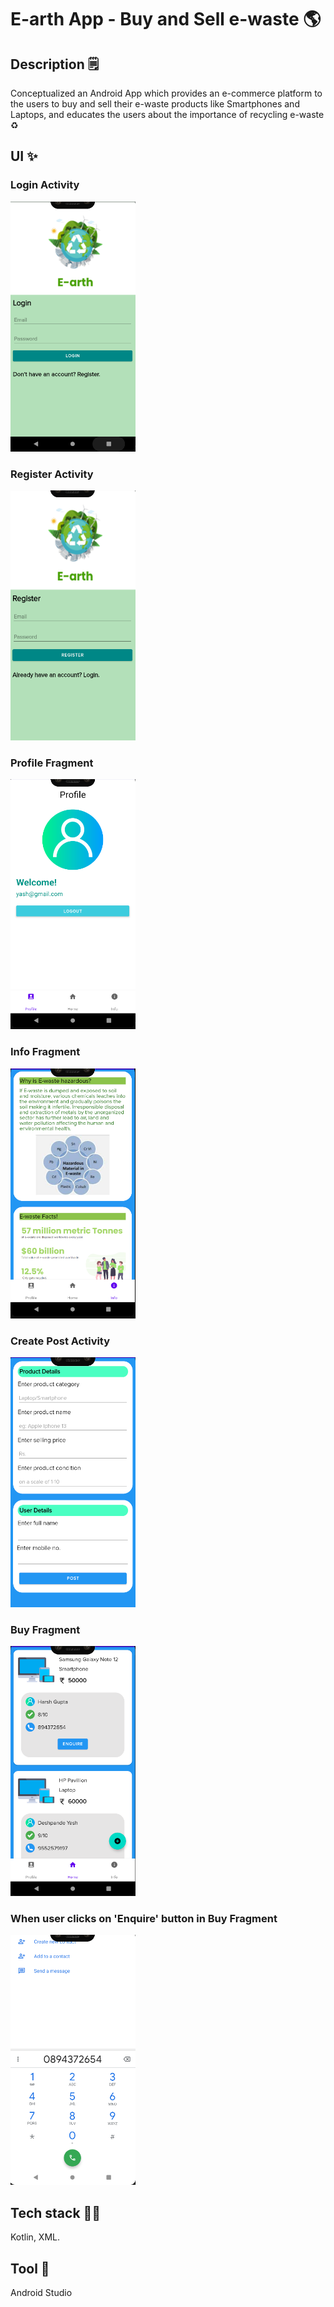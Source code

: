 # E-arth App - Buy and Sell e-waste 🌎

## Description 🗒️
Conceptualized an Android App which provides an e-commerce platform to the users to buy and sell their e-waste products like Smartphones and Laptops, 
and educates the users about the importance of recycling e-waste ♻️

## UI ✨

### Login Activity
<img src="earth-login.png" width="200" height="400">

### Register Activity
<img src="earth-register.png" width="200" height="400">

### Profile Fragment
<img src="earth-profile.png" width="200" height="400">

### Info Fragment
<img src="earth-info.png" width="200" height="400">

### Create Post Activity
<img src="earth-post.png" width="200" height="400">

### Buy Fragment
<img src="earth-main.png" width="200" height="400">

### When user clicks on 'Enquire' button in Buy Fragment
<img src="earth-dialer.png" width="200" height="400">


## Tech stack 👨‍💻
Kotlin, XML.

## Tool 📱
Android Studio
